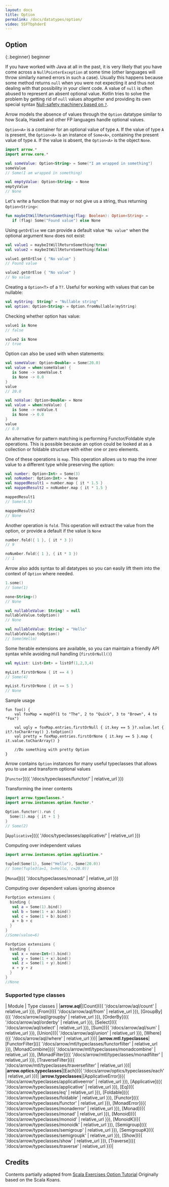 ```yaml
---
layout: docs
title: Option
permalink: /docs/datatypes/option/
video: 5SFTbphderE
---
```


## Option

{:.beginner}
beginner

If you have worked with Java at all in the past, it is very likely that you have come across a `NullPointerException` at some time (other languages will throw similarly named errors in such a case). Usually this happens because some method returns `null` when you were not expecting it and thus not dealing with that possibility in your client code. A value of `null` is often abused to represent an absent optional value.
Kotlin tries to solve the problem by getting rid of `null` values altogether and providing its own special syntax [Null-safety machinery based on `?`](https://kotlinlang.org/docs/reference/null-safety.html).

Arrow models the absence of values through the `Option` datatype similar to how Scala, Haskell and other FP languages handle optional values.

`Option<A>` is a container for an optional value of type `A`. If the value of type `A` is present, the `Option<A>` is an instance of `Some<A>`, containing the present value of type `A`. If the value is absent, the `Option<A>` is the object `None`.

```kotlin
import arrow.*
import arrow.core.*

val someValue: Option<String> = Some("I am wrapped in something")
someValue
// Some(I am wrapped in something)
```

```kotlin
val emptyValue: Option<String> = None
emptyValue
// None
```

Let's write a function that may or not give us a string, thus returning `Option<String>`:

```kotlin
fun maybeItWillReturnSomething(flag: Boolean): Option<String> =
   if (flag) Some("Found value") else None
```

Using `getOrElse` we can provide a default value `"No value"` when the optional argument `None` does not exist:

```kotlin
val value1 = maybeItWillReturnSomething(true)
val value2 = maybeItWillReturnSomething(false)
```

```kotlin
value1.getOrElse { "No value" }
// Found value
```

```kotlin
value2.getOrElse { "No value" }
// No value
```

Creating a `Option<T>` of a `T?`. Useful for working with values that can be nullable:

```kotlin
val myString: String? = "Nullable string"
val option: Option<String> = Option.fromNullable(myString)
```

Checking whether option has value:

```kotlin
value1 is None
// false
```

```kotlin
value2 is None
// true
```

Option can also be used with when statements:

```kotlin
val someValue: Option<Double> = Some(20.0)
val value = when(someValue) {
   is Some -> someValue.t
   is None -> 0.0
}
value
// 20.0
```

```kotlin
val noValue: Option<Double> = None
val value = when(noValue) {
   is Some -> noValue.t
   is None -> 0.0
}
value
// 0.0
```

An alternative for pattern matching is performing Functor/Foldable style operations. This is possible because an option could be looked at as a collection or foldable structure with either one or zero elements.

One of these operations is `map`. This operation allows us to map the inner value to a different type while preserving the option:

```kotlin
val number: Option<Int> = Some(3)
val noNumber: Option<Int> = None
val mappedResult1 = number.map { it * 1.5 }
val mappedResult2 = noNumber.map { it * 1.5 }
```

```kotlin
mappedResult1
// Some(4.5)
```

```kotlin
mappedResult2
// None
```

Another operation is `fold`. This operation will extract the value from the option, or provide a default if the value is `None`

```kotlin
number.fold({ 1 }, { it * 3 })
// 9
```

```kotlin
noNumber.fold({ 1 }, { it * 3 })
// 1
```

Arrow also adds syntax to all datatypes so you can easily lift them into the context of `Option` where needed.

```kotlin
1.some()
// Some(1)
```

```kotlin
none<String>()
// None
```

```kotlin
val nullableValue: String? = null
nullableValue.toOption()
// None
```

```kotlin
val nullableValue: String? = "Hello"
nullableValue.toOption()
// Some(Hello)
```

Some Iterable extensions are available, so you can maintain a friendly API syntax while avoiding null handling (`firstOrNull()`)

```kotlin
val myList: List<Int> = listOf(1,2,3,4)
```

```kotlin
myList.firstOrNone { it == 4 }
// Some(4)
```

```kotlin
myList.firstOrNone { it == 5 }
// None
```

Sample usage

```
fun foo() {
    val foxMap = mapOf(1 to "The", 2 to "Quick", 3 to "Brown", 4 to "Fox")

    val ugly = foxMap.entries.firstOrNull { it.key == 5 }?.value.let { it?.toCharArray() }.toOption()
    val pretty = foxMap.entries.firstOrNone { it.key == 5 }.map { it.value.toCharArray() }
    
    //Do something with pretty Option
}
```

Arrow contains `Option` instances for many useful typeclasses that allows you to use and transform optional values

[`Functor`]({{ '/docs/typeclasses/functor/' | relative_url }})

Transforming the inner contents

```kotlin
import arrow.typeclasses.*
import arrow.instances.option.functor.*

Option.functor().run {
  Some(1).map { it + 1 }
}
// Some(2)
```

[`Applicative`]({{ '/docs/typeclasses/applicative/' | relative_url }})

Computing over independent values

```kotlin
import arrow.instances.option.applicative.*

tupled(Some(1), Some("Hello"), Some(20.0))
// Some(Tuple3(a=1, b=Hello, c=20.0))
```

[`Monad`]({{ '/docs/typeclasses/monad/' | relative_url }})

Computing over dependent values ignoring absence

```kotlin
ForOption extensions {
  binding {
   val a = Some(1).bind()
   val b = Some(1 + a).bind()
   val c = Some(1 + b).bind()
   a + b + c
  }
}
//Some(value=6)
```

```kotlin
ForOption extensions {
  binding {
   val x = none<Int>().bind()
   val y = Some(1 + x).bind()
   val z = Some(1 + y).bind()
   x + y + z
  }
}
//None
```

### Supported type classes

| Module | Type classes |
|__arrow.aql__|[Count]({{ '/docs/arrow/aql/count' | relative_url }}), [From]({{ '/docs/arrow/aql/from' | relative_url }}), [GroupBy]({{ '/docs/arrow/aql/groupby' | relative_url }}), [OrderBy]({{ '/docs/arrow/aql/orderby' | relative_url }}), [Select]({{ '/docs/arrow/aql/select' | relative_url }}), [Sum]({{ '/docs/arrow/aql/sum' | relative_url }}), [Union]({{ '/docs/arrow/aql/union' | relative_url }}), [Where]({{ '/docs/arrow/aql/where' | relative_url }})|
|__arrow.mtl.typeclasses__|[FunctorFilter]({{ '/docs/arrow/mtl/typeclasses/functorfilter' | relative_url }}), [MonadCombine]({{ '/docs/arrow/mtl/typeclasses/monadcombine' | relative_url }}), [MonadFilter]({{ '/docs/arrow/mtl/typeclasses/monadfilter' | relative_url }}), [TraverseFilter]({{ '/docs/arrow/mtl/typeclasses/traversefilter' | relative_url }})|
|__arrow.optics.typeclasses__|[Each]({{ '/docs/arrow/optics/typeclasses/each' | relative_url }})|
|__arrow.typeclasses__|[ApplicativeError]({{ '/docs/arrow/typeclasses/applicativeerror' | relative_url }}), [Applicative]({{ '/docs/arrow/typeclasses/applicative' | relative_url }}), [Eq]({{ '/docs/arrow/typeclasses/eq' | relative_url }}), [Foldable]({{ '/docs/arrow/typeclasses/foldable' | relative_url }}), [Functor]({{ '/docs/arrow/typeclasses/functor' | relative_url }}), [MonadError]({{ '/docs/arrow/typeclasses/monaderror' | relative_url }}), [Monad]({{ '/docs/arrow/typeclasses/monad' | relative_url }}), [Monoid]({{ '/docs/arrow/typeclasses/monoid' | relative_url }}), [MonoidK]({{ '/docs/arrow/typeclasses/monoidk' | relative_url }}), [Semigroup]({{ '/docs/arrow/typeclasses/semigroup' | relative_url }}), [SemigroupK]({{ '/docs/arrow/typeclasses/semigroupk' | relative_url }}), [Show]({{ '/docs/arrow/typeclasses/show' | relative_url }}), [Traverse]({{ '/docs/arrow/typeclasses/traverse' | relative_url }})|

## Credits

Contents partially adapted from [Scala Exercises Option Tutorial](https://www.scala-exercises.org/std_lib/options)
Originally based on the Scala Koans.
